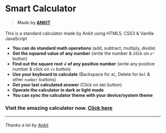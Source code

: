 # Smart Calculator
> #### Made by [ANKIT](calculator-6wkf2hkx9-ankittap2001.vercel.app)


This is a standard calculator made by Ankit using HTML5, CSS3 &amp; Vanilla JavaScript

- **You can do standard math operations** (add, subtract, multiply, divide)
- **Get the squared value of any number** (write the number &amp; click on `x²` button)
- **Find out the square root √ of any positive number** (write any positive number &amp; click on `√x` button)
- **Use your keyboard to calculate** (Backspace for `AC`, Delete for `Del` &amp; other `number` buttons)
- **Get your last calculated answer** (Click on `ANS` button)
- **Operate the calculator in dark or light mode**
- **You can sync the calculator theme with your device/system theme**

### Visit the amazing calculator now. [Click here](calculator-web-five.vercel.app) 

----



###### Thanks a lot by [Ankit](calculator-6wkf2hkx9-ankittap2001.vercel.app)
